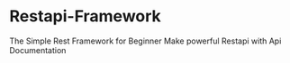 # Restapi-Framework
The Simple Rest Framework for Beginner  Make powerful Restapi with Api Documentation
